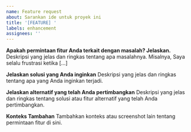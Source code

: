 ```yaml
---
name: Feature request
about: Sarankan ide untuk proyek ini
title: '[FEATURE] '
labels: enhancement
assignees: ''
---
```


**Apakah permintaan fitur Anda terkait dengan masalah? Jelaskan.**
Deskripsi yang jelas dan ringkas tentang apa masalahnya. Misalnya, Saya selalu frustrasi ketika [...]

**Jelaskan solusi yang Anda inginkan**
Deskripsi yang jelas dan ringkas tentang apa yang Anda inginkan terjadi.

**Jelaskan alternatif yang telah Anda pertimbangkan**
Deskripsi yang jelas dan ringkas tentang solusi atau fitur alternatif yang telah Anda pertimbangkan.

**Konteks Tambahan**
Tambahkan konteks atau screenshot lain tentang permintaan fitur di sini.
